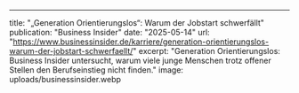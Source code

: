 ---
title: "„Generation Orientierungslos“: Warum der Jobstart schwerfällt"
publication: "Business Insider"
date: "2025-05-14"
url: "https://www.businessinsider.de/karriere/generation-orientierungslos-warum-der-jobstart-schwerfaellt/"
excerpt: "Generation Orientierungslos: Business Insider untersucht, warum viele junge Menschen trotz offener Stellen den Berufseinstieg nicht finden."
image: uploads/businessinsider.webp
